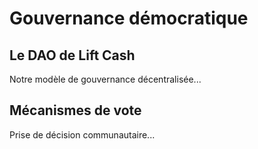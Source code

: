 # Gouvernance démocratique

## Le DAO de Lift Cash
Notre modèle de gouvernance décentralisée...

## Mécanismes de vote
Prise de décision communautaire...
